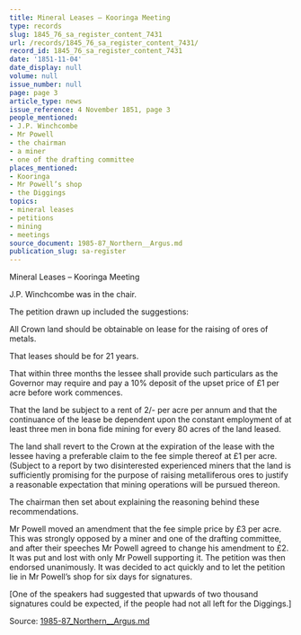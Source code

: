 ```yaml
---
title: Mineral Leases – Kooringa Meeting
type: records
slug: 1845_76_sa_register_content_7431
url: /records/1845_76_sa_register_content_7431/
record_id: 1845_76_sa_register_content_7431
date: '1851-11-04'
date_display: null
volume: null
issue_number: null
page: page 3
article_type: news
issue_reference: 4 November 1851, page 3
people_mentioned:
- J.P. Winchcombe
- Mr Powell
- the chairman
- a miner
- one of the drafting committee
places_mentioned:
- Kooringa
- Mr Powell’s shop
- the Diggings
topics:
- mineral leases
- petitions
- mining
- meetings
source_document: 1985-87_Northern__Argus.md
publication_slug: sa-register
---
```


Mineral Leases – Kooringa Meeting

J.P. Winchcombe was in the chair.

The petition drawn up included the suggestions:

All Crown land should be obtainable on lease for the raising of ores of metals.

That leases should be for 21 years.

That within three months the lessee shall provide such particulars as the Governor may require and pay a 10% deposit of the upset price of £1 per acre before work commences.

That the land be subject to a rent of 2/- per acre per annum and that the continuance of the lease be dependent upon the constant employment of at least three men in bona fide mining for every 80 acres of the land leased.

The land shall revert to the Crown at the expiration of the lease with the lessee having a preferable claim to the fee simple thereof at £1 per acre.  (Subject to a report by two disinterested experienced miners that the land is sufficiently promising for the purpose of raising metalliferous ores to justify a reasonable expectation that mining operations will be pursued thereon.

The chairman then set about explaining the reasoning behind these recommendations.

Mr Powell moved an amendment that the fee simple price by £3 per acre.  This was strongly opposed by a miner and one of the drafting committee, and after their speeches Mr Powell agreed to change his amendment to £2. It was put and lost with only Mr Powell supporting it.  The petition was then endorsed unanimously.  It was decided to act quickly and to let the petition lie in Mr Powell’s shop for six days for signatures.

[One of the speakers had suggested that upwards of two thousand signatures could be expected, if the people had not all left for the Diggings.]

Source: [1985-87_Northern__Argus.md](/downloads/markdown/1985-87_Northern__Argus.md)
